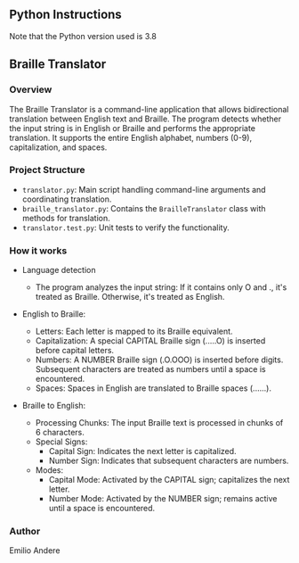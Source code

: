 ## Python Instructions

Note that the Python version used is 3.8

## Braille Translator

### Overview

The Braille Translator is a command-line application that allows bidirectional translation between English text and Braille. The program detects whether the input string is in English or Braille and performs the appropriate translation. It supports the entire English alphabet, numbers (0-9), capitalization, and spaces.

### Project Structure

- `translator.py`: Main script handling command-line arguments and coordinating translation.
- `braille_translator.py`: Contains the `BrailleTranslator` class with methods for translation.
- `translator.test.py`: Unit tests to verify the functionality.

### How it works

- Language detection

  - The program analyzes the input string: If it contains only O and ., it's treated as Braille. Otherwise, it's treated as English.

- English to Braille:

  - Letters: Each letter is mapped to its Braille equivalent.
  - Capitalization: A special CAPITAL Braille sign (.....O) is inserted before capital letters.
  - Numbers: A NUMBER Braille sign (.O.OOO) is inserted before digits. Subsequent characters are treated as numbers until a space is encountered.
  - Spaces: Spaces in English are translated to Braille spaces (......).

- Braille to English:
  - Processing Chunks: The input Braille text is processed in chunks of 6 characters.
  - Special Signs:
    - Capital Sign: Indicates the next letter is capitalized.
    - Number Sign: Indicates that subsequent characters are numbers.
  - Modes:
    - Capital Mode: Activated by the CAPITAL sign; capitalizes the next letter.
    - Number Mode: Activated by the NUMBER sign; remains active until a space is encountered.

### Author

Emilio Andere
